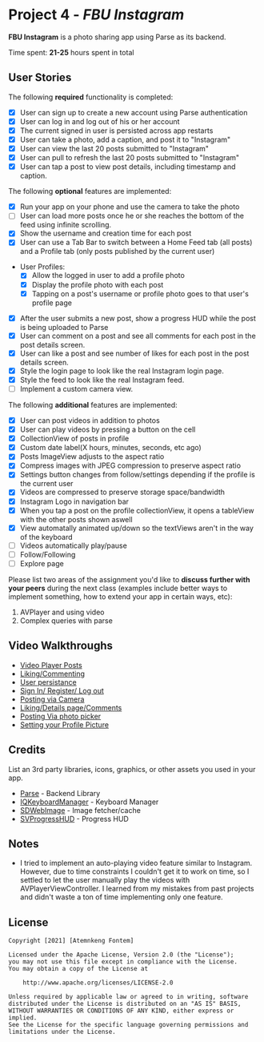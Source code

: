# Project 4 - *FBU Instagram*

**FBU Instagram** is a photo sharing app using Parse as its backend.

Time spent: **21-25** hours spent in total

## User Stories

The following **required** functionality is completed:

- [x] User can sign up to create a new account using Parse authentication
- [x] User can log in and log out of his or her account
- [x] The current signed in user is persisted across app restarts
- [x] User can take a photo, add a caption, and post it to "Instagram"
- [x] User can view the last 20 posts submitted to "Instagram"
- [x] User can pull to refresh the last 20 posts submitted to "Instagram"
- [x] User can tap a post to view post details, including timestamp and caption.

The following **optional** features are implemented:

- [x] Run your app on your phone and use the camera to take the photo
- [ ] User can load more posts once he or she reaches the bottom of the feed using infinite scrolling.
- [x] Show the username and creation time for each post
- [x] User can use a Tab Bar to switch between a Home Feed tab (all posts) and a Profile tab (only posts published by the current user)
- User Profiles:
  - [x] Allow the logged in user to add a profile photo
  - [x] Display the profile photo with each post
  - [x] Tapping on a post's username or profile photo goes to that user's profile page
- [x] After the user submits a new post, show a progress HUD while the post is being uploaded to Parse
- [x] User can comment on a post and see all comments for each post in the post details screen.
- [x] User can like a post and see number of likes for each post in the post details screen.
- [x] Style the login page to look like the real Instagram login page.
- [x] Style the feed to look like the real Instagram feed.
- [ ] Implement a custom camera view.

The following **additional** features are implemented:

- [x] User can post videos in addition to photos
- [x] User can play videos by pressing a button on the cell
- [x] CollectionView of posts in profile
- [x] Custom date label(X hours, minutes, seconds, etc ago)  
- [x] Posts ImageView adjusts to the aspect ratio
- [x] Compress images with JPEG compression to preserve aspect ratio
- [x] Settings button changes from follow/settings depending if the profile is the current user
- [x] Videos are compressed to preserve storage space/bandwidth
- [x] Instagram Logo in navigation bar
- [x] When you tap a post on the profile collectionView, it opens a tableView with the other posts shown aswell     
- [x] View automatally animated up/down so the textViews aren't in the way of the keyboard
- [ ] Videos automatically play/pause
- [ ] Follow/Following
- [ ] Explore page

Please list two areas of the assignment you'd like to **discuss further with your peers** during the next class (examples include better ways to implement something, how to extend your app in certain ways, etc):

1. AVPlayer and using video
2. Complex queries with parse

## Video Walkthroughs

- [Video Player Posts](https://i.imgur.com/CrOJY3f.gif)
- [Liking/Commenting](https://i.imgur.com/TsC61rP.gif)
- [User persistance](https://i.imgur.com/zQhWNJ8.gif)
- [Sign In/ Register/ Log out](https://i.imgur.com/mKFC7k1.gif)
- [Posting via Camera](https://i.imgur.com/eGMU1u0.gif)
- [Liking/Details page/Comments](https://i.imgur.com/TzfxBIf.gif)
- [Posting Via photo picker](https://i.imgur.com/Axub9K3.gif)
- [Setting your Profile Picture](https://i.imgur.com/Bx0XTZ8.gif)






## Credits

List an 3rd party libraries, icons, graphics, or other assets you used in your app.

- [Parse](https://github.com/parse-community/Parse-SDK-iOS-OSX) - Backend Library
- [IQKeyboardManager](https://github.com/hackiftekhar/IQKeyboardManager) - Keyboard Manager
- [SDWebImage](https://github.com/SDWebImage/SDWebImage) - Image fetcher/cache
- [SVProgressHUD](https://github.com/SVProgressHUD/SVProgressHUD) - Progress HUD


## Notes

- I tried to implement an auto-playing video feature similar to Instagram. However, due to time constraints I couldn't get it to work on time, so I settled to let the user manually play the videos with AVPlayerViewController. I learned from my mistakes from past projects and didn't waste a ton of time implementing only one feature.

## License

    Copyright [2021] [Atemnkeng Fontem]

    Licensed under the Apache License, Version 2.0 (the "License");
    you may not use this file except in compliance with the License.
    You may obtain a copy of the License at

        http://www.apache.org/licenses/LICENSE-2.0

    Unless required by applicable law or agreed to in writing, software
    distributed under the License is distributed on an "AS IS" BASIS,
    WITHOUT WARRANTIES OR CONDITIONS OF ANY KIND, either express or implied.
    See the License for the specific language governing permissions and
    limitations under the License.
